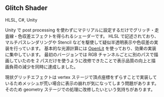## Glitch Shader

<gh-card slug="Tsukina-7mochi/glitch-shader"></gh-card>

<!-- 使った言語・技術 -->
<tech-tags>
HLSL, C#, Unity
</tech-tags>

<!-- 概要 -->
Unity で post processing を使わずにマテリアルに設定するだけでグリッチ・走査線・色収差エフェクトを得られるシェーダーです。
HLSL で記述されており、マルチパスレンダリングや Stencil などを駆使して疑似半透明表示や色収差の実装を行っています。
基本的な光源計算には <a href="https://github.com/lilxyzw/OpenLit">OpenLit</a> を使っており、効果の実装に集中しています。
最初のバージョンでは RGB チャンネルごとに別のパスで描画していたのを 2 パスだけを使うように改修できたことで表示品質の向上と描画負荷の減少を同時に達成しました。

<!-- 評価・予定 -->
現状グリッチエフェクトは vertex ステージで頂点座標をずらすことで実装しているためメッシュが荒い場合に表示の崩れが気になってしまう問題があります。
そのため geometry ステージでの処理に改修したいという気持ちがあります。
